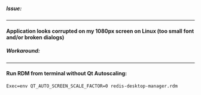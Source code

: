 ##### *Issue:* #####
---
#### Application looks corrupted on my 1080px screen on Linux (too small font and/or broken dialogs) ####


##### *Workaround:* #####
---
#### Run RDM from terminal without Qt Autoscaling: ####
`Exec=env QT_AUTO_SCREEN_SCALE_FACTOR=0 redis-desktop-manager.rdm`
